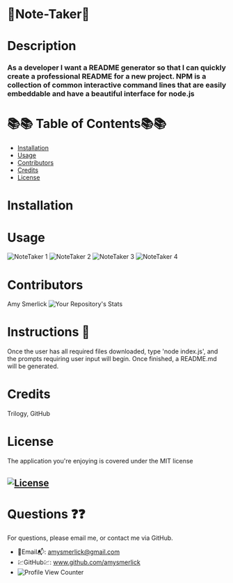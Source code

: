   # 🌺Note-Taker🌺

  # Description
  ### As a developer I want a README generator so that I can quickly create a professional README for a new project. NPM is a collection of common interactive command lines that are easily embeddable and have a beautiful interface for node.js
  # 📚📚 Table of Contents📚📚
  * [Installation](#installation)
  * [Usage](#usage)
  * [Contributors](#contributors)
  * [Credits](#credits)
  * [License](#license)
  
  # Installation





  # Usage
![NoteTaker 1](https://user-images.githubusercontent.com/77814900/118194268-1ab13280-b417-11eb-8c3e-a602ff5548d9.png)
![NoteTaker 2](https://user-images.githubusercontent.com/77814900/118194346-3ae0f180-b417-11eb-80d6-238038b3fd33.png)
![NoteTaker 3](https://user-images.githubusercontent.com/77814900/118194383-4a603a80-b417-11eb-8a24-def57239a972.png)
![NoteTaker 4](https://user-images.githubusercontent.com/77814900/118194409-53510c00-b417-11eb-9601-9dae14ba996b.png)

  # Contributors
  Amy Smerlick
  ![Your Repository's Stats](https://github-readme-stats.vercel.app/api/top-langs/?username=amysmerlick&theme=blue-green)
  # Instructions 👀
  Once the user has all required files downloaded, type 'node index.js', and the prompts requiring user input will begin. Once finished, a README.md will be generated.
  # Credits
  Trilogy, GitHub
  # License
  The application you're enjoying is covered under the MIT license
  ## [![License](https://img.shields.io/badge/License-MIT%202.0-blue.svg)](https://opensource.org/licenses/MIT)
  # Questions ❓❓
  For questions, please email me, or contact me via GitHub.
  * 📧Email📬: amysmerlick@gmail.com
  * 💹GitHub💹: www.github.com/amysmerlick
  * ![Profile View Counter](https://komarev.com/ghpvc/?username=amysmerlick)
